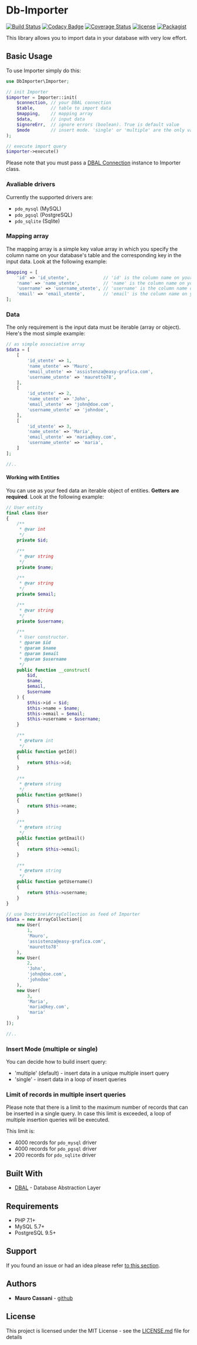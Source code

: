 # Db-Importer

[![Build Status](https://travis-ci.org/mauretto78/db-importer.svg?branch=master)](https://travis-ci.org/mauretto78/db-importer)
[![Codacy Badge](https://api.codacy.com/project/badge/Grade/61444b8259e642f990965fc843283ad7)](https://www.codacy.com/app/mauretto78/db-importer?utm_source=github.com&amp;utm_medium=referral&amp;utm_content=mauretto78/db-importer&amp;utm_campaign=Badge_Grade)
[![Coverage Status](https://coveralls.io/repos/github/mauretto78/db-importer/badge.svg?branch=master)](https://coveralls.io/github/mauretto78/db-importer?branch=master)
[![license](https://img.shields.io/github/license/mauretto78/db-importer.svg)]()
[![Packagist](https://img.shields.io/packagist/v/mauretto78/db-importer.svg)]()

This library allows you to import data in your database with very low effort.

## Basic Usage

To use Importer simply do this:

```php
use DbImporter\Importer;

// init Importer
$importer = Importer::init(
    $connection, // your DBAL connection
    $table,      // table to import data
    $mapping,    // mapping array
    $data,       // input data
    $ignoreErr,  // ignore errors (boolean). True is default value
    $mode        // insert mode. 'single' or 'multiple' are the only values allowed. 'multiple' is default value
);

// execute import query
$importer->execute()

```

Please note that you must pass a [DBAL Connection](http://www.doctrine-project.org/projects/dbal.html) instance to Importer class.

### Avaliable drivers
 
Currently the supported drivers are:

* `pdo_mysql` (MySQL)
* `pdo_pgsql` (PostgreSQL)
* `pdo_sqlite` (Sqlite)

### Mapping array

The mapping array is a simple key value array in which you specify the column name on your database's table and the corresponding key in the input data. Look at the following example:

```php
$mapping = [
    'id' => 'id_utente',             // 'id' is the column name on your database's table. 'id_utente' is the key in input data
    'name' => 'name_utente',         // 'name' is the column name on your database's table. 'name_utente' is the key in input data
    'username' => 'username_utente', // 'username' is the column name on your database's table. 'username_utente' is the key in input data
    'email' => 'email_utente',       // 'email' is the column name on your database's table. 'email_utente' is the key in input data
];

```

### Data

The only requirement is the input data must be iterable (array or object). Here's the most simple example:

```php
// as simple associative array
$data = [
    [
        'id_utente' => 1,
        'name_utente' => 'Mauro',
        'email_utente' => 'assistenza@easy-grafica.com',
        'username_utente' => 'mauretto78',
    ],
    [
        'id_utente' => 2,
        'name_utente' => 'John',
        'email_utente' => 'john@doe.com',
        'username_utente' => 'johndoe',
    ],
    [
        'id_utente' => 3,
        'name_utente' => 'Maria',
        'email_utente' => 'maria@key.com',
        'username_utente' => 'maria',
    ]
];

//..
```

#### Working with Entities

You can use as your feed data an iterable object of entities. **Getters are required**. Look at the following example:

```php
// User entity
final class User
{
    /**
     * @var int
     */
    private $id;

    /**
     * @var string
     */
    private $name;

    /**
     * @var string
     */
    private $email;

    /**
     * @var string
     */
    private $username;

    /**
     * User constructor.
     * @param $id
     * @param $name
     * @param $email
     * @param $username
     */
    public function __construct(
        $id,
        $name,
        $email,
        $username
    ) {
        $this->id = $id;
        $this->name = $name;
        $this->email = $email;
        $this->username = $username;
    }

    /**
     * @return int
     */
    public function getId()
    {
        return $this->id;
    }

    /**
     * @return string
     */
    public function getName()
    {
        return $this->name;
    }

    /**
     * @return string
     */
    public function getEmail()
    {
        return $this->email;
    }

    /**
     * @return string
     */
    public function getUsername()
    {
        return $this->username;
    }
}

// use Doctrine\ArrayCollection as feed of Importer
$data = new ArrayCollection([
    new User(
        1,
        'Mauro',
        'assistenza@easy-grafica.com',
        'mauretto78'
    ),
    new User(
        2,
        'John',
        'john@doe.com',
        'johndoe'
    ), 
    new User(
        3,
        'Maria',
        'maria@key.com',
        'maria'
    )
]);

//..
```

### Insert Mode (multiple or single)

You can decide how to build insert query:
 
* 'multiple' (default) - insert data in a unique multiple insert query
* 'single' - insert data in a loop of insert queries
 
### Limit of records in multiple insert queries
 
Please note that there is a limit to the maximum number of records that can be inserted in a single query. In case this limit is exceeded, a loop of multiple insertion queries will be executed. 

This limit is:

* 4000 records for `pdo_mysql` driver
* 4000 records for `pdo_pgsql` driver
* 200 records for `pdo_sqlite` driver
 
## Built With

* [DBAL](http://www.doctrine-project.org/projects/dbal.html) - Database Abstraction Layer

## Requirements

* PHP 7.1+
* MySQL 5.7+
* PostgreSQL 9.5+

## Support

If you found an issue or had an idea please refer [to this section](https://github.com/mauretto78/db-importer/issues).

## Authors

* **Mauro Cassani** - [github](https://github.com/mauretto78)

## License

This project is licensed under the MIT License - see the [LICENSE.md](LICENSE.md) file for details
